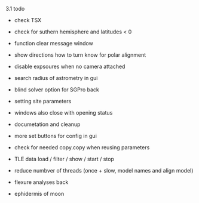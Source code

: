 
3.1 todo
- check TSX
- check for suthern hemisphere and latitudes < 0
- function clear message window
- show directions how to turn know for polar alignment

- disable expsoures when no camera attached
- search radius of astrometry in gui
- blind solver option for SGPro back
- setting site parameters
- windows also close with opening status
- documetation and cleanup
- more set buttons for config in gui
- check for needed copy.copy when reusing parameters
- TLE data load / filter / show / start / stop
- reduce numbver of threads (once + slow, model names and align model)
- flexure analyses back
- ephidermis of moon
